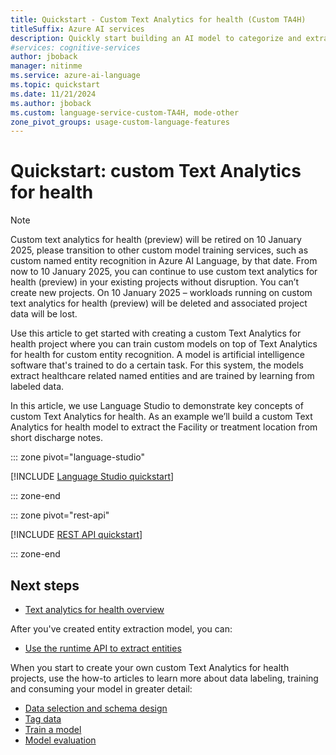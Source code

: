 ```yaml
---
title: Quickstart - Custom Text Analytics for health (Custom TA4H)
titleSuffix: Azure AI services
description: Quickly start building an AI model to categorize and extract information from healthcare unstructured text.
#services: cognitive-services
author: jboback
manager: nitinme
ms.service: azure-ai-language
ms.topic: quickstart
ms.date: 11/21/2024
ms.author: jboback
ms.custom: language-service-custom-TA4H, mode-other
zone_pivot_groups: usage-custom-language-features
---
```


# Quickstart: custom Text Analytics for health

> [!NOTE]
> Custom text analytics for health (preview) will be retired on 10 January 2025, please transition to other custom model training services, such as custom named entity recognition in Azure AI Language, by that date. From now to 10 January 2025, you can continue to use custom text analytics for health (preview) in your existing projects without disruption. You can’t create new projects. On 10 January 2025 – workloads running on custom text analytics for health (preview) will be deleted and associated project data will be lost.

Use this article to get started with creating a custom Text Analytics for health project where you can train custom models on top of Text Analytics for health for custom entity recognition. A model is artificial intelligence software that's trained to do a certain task. For this system, the models extract healthcare related named entities and are trained by learning from labeled data.

In this article, we use Language Studio to demonstrate key concepts of custom Text Analytics for health. As an example we’ll build a custom Text Analytics for health model to extract the Facility or treatment location from short discharge notes.

::: zone pivot="language-studio"

[!INCLUDE [Language Studio quickstart](includes/quickstarts/language-studio.md)]

::: zone-end

::: zone pivot="rest-api"

[!INCLUDE [REST API quickstart](includes/quickstarts/rest-api.md)]

::: zone-end

## Next steps

* [Text analytics for health overview](./overview.md)

After you've created entity extraction model, you can:

* [Use the runtime API to extract entities](how-to/call-api.md)

When you start to create your own custom Text Analytics for health projects, use the how-to articles to learn more about data labeling, training and consuming your model in greater detail:

* [Data selection and schema design](how-to/design-schema.md)
* [Tag data](how-to/label-data.md)
* [Train a model](how-to/train-model.md)
* [Model evaluation](how-to/view-model-evaluation.md)

